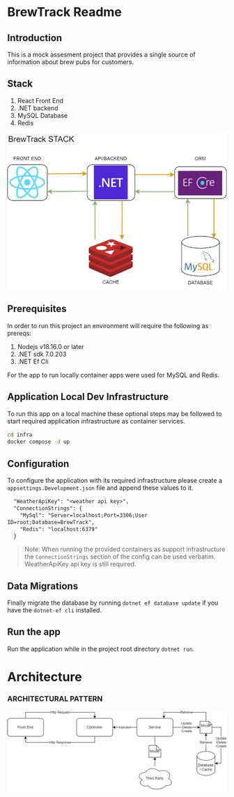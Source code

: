 # BrewTrack Readme

## Introduction

This is a mock assesment project that provides a single source of information about brew pubs for customers.

## Stack

1. React Front End
2. .NET backend
3. MySQL Database
4. Redis

![Application Stack](./Assets/brew-arch-Stack.jpg)

## Prerequisites

In order to run this project an environment will require the following as prereqs:
 
1. Nodejs v18.16.0 or later
2. .NET sdk 7.0.203
3. .NET Ef Cli

For the app to run locally container apps were used for MySQL and Redis.

## Application Local Dev Infrastructure

To run this app on a local machine these optional steps may be followed to start required application infrastructure as container services.

```bash
cd infra
docker compose -d up
```

## Configuration

To configure the application with its required infrastructure please create a `appsettings.Development.json` file and append these values to it.

```
  "WeatherApiKey": "<weather api key>",
  "ConnectionStrings": {
    "MySql": "Server=localhost;Port=3306;User ID=root;Database=BrewTrack",
    "Redis": "localhost:6379"
  }
 ```

> Note: When running the provided containers as support infrastructure the `ConnectionStrings` section of the config can be used verbatim. WeatherApiKey api key is still required.

## Data Migrations

Finally migrate the database by running `dotnet ef database update` if you have the `dotnet-ef cli` installed.

## Run the app

Run the application while in the project root directory `dotnet run`. 

# Architecture

### ARCHITECTURAL PATTERN

![Arch Pattern](./Assets/brew-arch-Service%20Integration.jpg)